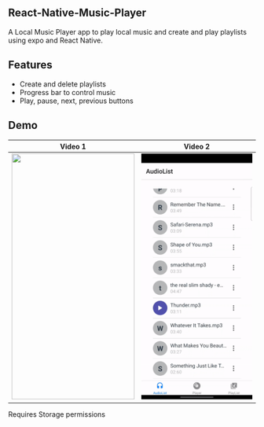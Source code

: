 ## React-Native-Music-Player
A Local Music Player app to play local music and create and play playlists using expo and React Native.

## Features

- Create and delete playlists
- Progress bar to control music
- Play, pause, next, previous buttons 

## Demo

Video 1                    |  Video 2
:-------------------------:|:-------------------------:
<img src="https://github.com/AyushTurakhia/React-Native-Music-Player/blob/main/video1.gif" width="250" height="500">  |  <img src="https://github.com/AyushTurakhia/React-Native-Music-Player/blob/main/video2.gif" width="250" height="500">


Requires Storage permissions
